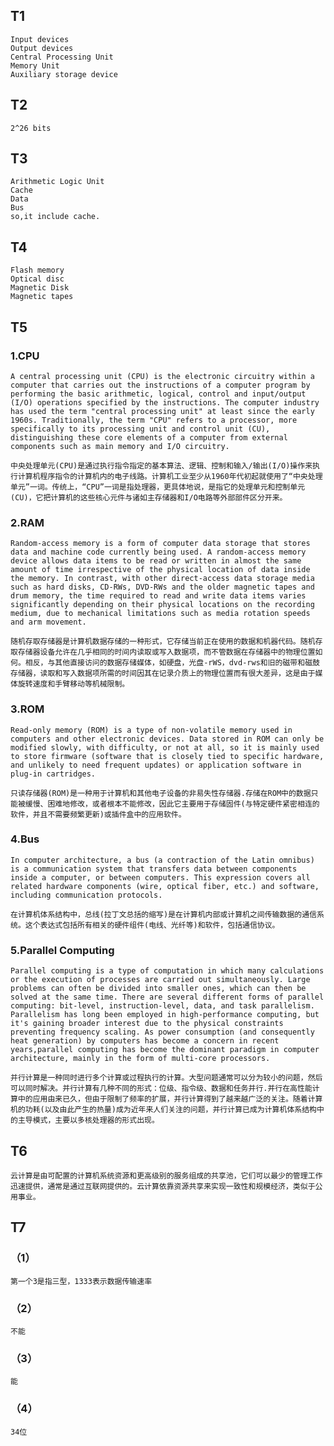 ## T1 

    Input devices 
    Output devices
    Central Processing Unit
    Memory Unit
    Auxiliary storage device

## T2

    2^26 bits

## T3

    Arithmetic Logic Unit
    Cache
    Data
    Bus
    so,it include cache.

## T4

    Flash memory
    Optical disc
    Magnetic Disk
    Magnetic tapes

## T5

### 1.CPU

    A central processing unit (CPU) is the electronic circuitry within a computer that carries out the instructions of a computer program by performing the basic arithmetic, logical, control and input/output (I/O) operations specified by the instructions. The computer industry has used the term "central processing unit" at least since the early 1960s. Traditionally, the term "CPU" refers to a processor, more specifically to its processing unit and control unit (CU), distinguishing these core elements of a computer from external components such as main memory and I/O circuitry.

    中央处理单元(CPU)是通过执行指令指定的基本算法、逻辑、控制和输入/输出(I/O)操作来执行计算机程序指令的计算机内的电子线路。计算机工业至少从1960年代初起就使用了“中央处理单元”一词。传统上，“CPU”一词是指处理器，更具体地说，是指它的处理单元和控制单元(CU)，它把计算机的这些核心元件与诸如主存储器和I/O电路等外部部件区分开来。

### 2.RAM

    Random-access memory is a form of computer data storage that stores data and machine code currently being used. A random-access memory device allows data items to be read or written in almost the same amount of time irrespective of the physical location of data inside the memory. In contrast, with other direct-access data storage media such as hard disks, CD-RWs, DVD-RWs and the older magnetic tapes and drum memory, the time required to read and write data items varies significantly depending on their physical locations on the recording medium, due to mechanical limitations such as media rotation speeds and arm movement.

    随机存取存储器是计算机数据存储的一种形式，它存储当前正在使用的数据和机器代码。随机存取存储器设备允许在几乎相同的时间内读取或写入数据项，而不管数据在存储器中的物理位置如何。相反，与其他直接访问的数据存储媒体，如硬盘，光盘-rWS，dvd-rws和旧的磁带和磁鼓存储器，读取和写入数据项所需的时间因其在记录介质上的物理位置而有很大差异，这是由于媒体旋转速度和手臂移动等机械限制。

### 3.ROM

    Read-only memory (ROM) is a type of non-volatile memory used in computers and other electronic devices. Data stored in ROM can only be modified slowly, with difficulty, or not at all, so it is mainly used to store firmware (software that is closely tied to specific hardware, and unlikely to need frequent updates) or application software in plug-in cartridges.

    只读存储器(ROM)是一种用于计算机和其他电子设备的非易失性存储器.存储在ROM中的数据只能被缓慢、困难地修改，或者根本不能修改，因此它主要用于存储固件(与特定硬件紧密相连的软件，并且不需要频繁更新)或插件盒中的应用软件。

### 4.Bus

    In computer architecture, a bus (a contraction of the Latin omnibus) is a communication system that transfers data between components inside a computer, or between computers. This expression covers all related hardware components (wire, optical fiber, etc.) and software, including communication protocols.

    在计算机体系结构中，总线(拉丁文总括的缩写)是在计算机内部或计算机之间传输数据的通信系统。这个表达式包括所有相关的硬件组件(电线、光纤等)和软件，包括通信协议。

### 5.Parallel Computing

    Parallel computing is a type of computation in which many calculations or the execution of processes are carried out simultaneously. Large problems can often be divided into smaller ones, which can then be solved at the same time. There are several different forms of parallel computing: bit-level, instruction-level, data, and task parallelism. Parallelism has long been employed in high-performance computing, but it's gaining broader interest due to the physical constraints preventing frequency scaling. As power consumption (and consequently heat generation) by computers has become a concern in recent years,parallel computing has become the dominant paradigm in computer architecture, mainly in the form of multi-core processors.

    并行计算是一种同时进行多个计算或过程执行的计算。大型问题通常可以分为较小的问题，然后可以同时解决。并行计算有几种不同的形式：位级、指令级、数据和任务并行.并行在高性能计算中的应用由来已久，但由于限制了频率的扩展，并行计算得到了越来越广泛的关注。随着计算机的功耗(以及由此产生的热量)成为近年来人们关注的问题，并行计算已成为计算机体系结构中的主导模式，主要以多核处理器的形式出现。

## T6

    云计算是由可配置的计算机系统资源和更高级别的服务组成的共享池，它们可以最少的管理工作迅速提供，通常是通过互联网提供的。云计算依靠资源共享来实现一致性和规模经济，类似于公用事业。

## T7

### （1）

    第一个3是指三型，1333表示数据传输速率

### （2）

    不能

### （3）

    能

### （4）

    34位


